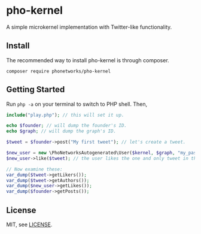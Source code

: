 # pho-kernel

A simple microkernel implementation with Twitter-like functionality.

## Install

The recommended way to install pho-kernel is through composer.

```composer require phonetworks/pho-kernel```

## Getting Started

Run ```php -a``` on your terminal to switch to PHP shell. Then,

```php
include("play.php"); // this will set it up.

echo $founder; // will dump the founder's ID.
echo $graph; // will dump the graph's ID.

$tweet = $founder->post("My first tweet"); // let's create a tweet.

$new_user = new \PhoNetworksAutogenerated\User($kernel, $graph, "my_password"); // let's create our first user object.
$new_user->like($tweet); // the user likes the one and only tweet in the graph.

// Now examine these:
var_dump($tweet->getLikers());
var_dump($tweet->getAuthors());
var_dump($new_user->getLikes());
var_dump($founder->getPosts());
```

## License

MIT, see [LICENSE](https://github.com/phonetworks/pho-kernel/blob/master/LICENSE).
